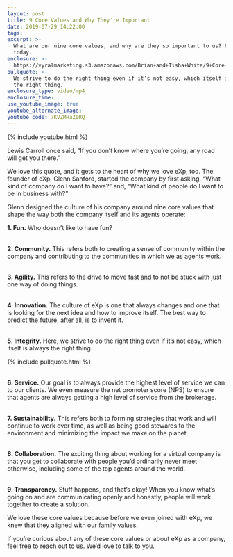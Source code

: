 ```yaml
---
layout: post
title: 9 Core Values and Why They're Important
date: 2019-07-29 14:22:00
tags:
excerpt: >-
  What are our nine core values, and why are they so important to us? Find out
  today.
enclosure: >-
  https://vyralmarketing.s3.amazonaws.com/Brian+and+Tisha+White/9+Core+Values+and+Why+They're+Important.mp4
pullquote: >-
  We strive to do the right thing even if it’s not easy, which itself is always
  the right thing.
enclosure_type: video/mp4
enclosure_time:
use_youtube_image: true
youtube_alternate_image:
youtube_code: 7KVZMHaZ0RQ
---
```


{% include youtube.html %}

Lewis Carroll once said, “If you don’t know where you’re going, any road will get you there.”

We love this quote, and it gets to the heart of why we love eXp, too. The founder of eXp, Glenn Sanford, started the company by first asking, “What kind of company do I want to have?” and, “What kind of people do I want to be in business with?”

Glenn designed the culture of his company around nine core values that shape the way both the company itself and its agents operate:

**1\. Fun.** Who doesn’t like to have fun?&nbsp;

<br>**2\. Community.** This refers both to creating a sense of community within the company and contributing to the communities in which we as agents work.

<br>**3\. Agility.** This refers to the drive to move fast and to not be stuck with just one way of doing things.

<br>**4\. Innovation.** The culture of eXp is one that always changes and one that is looking for the next idea and how to improve itself. The best way to predict the future, after all, is to invent it.

<br>**5\. Integrity.** Here, we strive to do the right thing even if it’s not easy, which itself is always the right thing.&nbsp;

{% include pullquote.html %}

<br>**6\. Service.** Our goal is to always provide the highest level of service we can to our clients. We even measure the net promoter score (NPS) to ensure that agents are always getting a high level of service from the brokerage.

<br>**7\. Sustainability.** This refers both to forming strategies that work and will continue to work over time, as well as being good stewards to the environment and minimizing the impact we make on the planet.

<br>**8\. Collaboration.** The exciting thing about working for a virtual company is that you get to collaborate with people you’d ordinarily never meet otherwise, including some of the top agents around the world.&nbsp;

<br>**9\. Transparency.** Stuff happens, and that’s okay\! When you know what’s going on and are communicating openly and honestly, people will work together to create a solution.

We love these core values because before we even joined with eXp, we knew that they aligned with our family values.

If you’re curious about any of these core values or about eXp as a company, feel free to reach out to us. We’d love to talk to you.